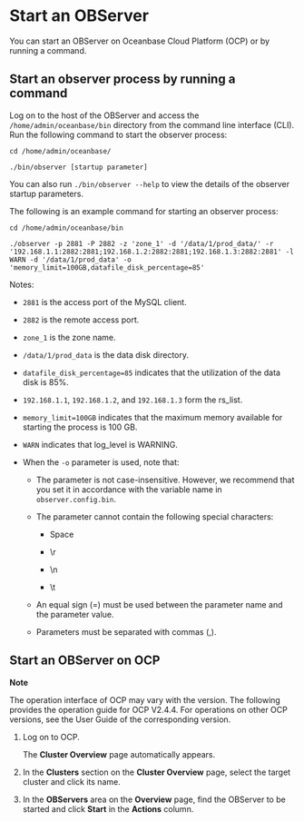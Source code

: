 Start an OBServer 
======================================

You can start an OBServer on Oceanbase Cloud Platform (OCP) or by running a command. 

Start an observer process by running a command 
-------------------------------------------------------------------

Log on to the host of the OBServer and access the `/home/admin/oceanbase/bin` directory from the command line interface (CLI). Run the following command to start the observer process: 

```shell
cd /home/admin/oceanbase/

./bin/observer [startup parameter]
```



You can also run `./bin/observer --help` to view the details of the observer startup parameters. 

The following is an example command for starting an observer process:

```shell
cd /home/admin/oceanbase/bin 

./observer -p 2881 -P 2882 -z 'zone_1' -d '/data/1/prod_data/' -r '192.168.1.1:2882:2881;192.168.1.2:2882:2881;192.168.1.3:2882:2881' -l WARN -d '/data/1/prod_data' -o 'memory_limit=100GB,datafile_disk_percentage=85'
```



Notes:

* `2881` is the access port of the MySQL client.

  

* `2882` is the remote access port.

  

* `zone_1` is the zone name.

  

* `/data/1/prod_data` is the data disk directory.

  

* `datafile_disk_percentage=85` indicates that the utilization of the data disk is 85%.

  

* `192.168.1.1`, `192.168.1.2`, and `192.168.1.3` form the rs_list.

  

* `memory_limit=100GB` indicates that the maximum memory available for starting the process is 100 GB.

  

* `WARN` indicates that log_level is WARNING.

  

* When the `-o` parameter is used, note that:

  * The parameter is not case-insensitive. However, we recommend that you set it in accordance with the variable name in `observer.config.bin`.

    
  
  * The parameter cannot contain the following special characters:

    * Space

      
    
    * \\r

      
    
    * \\n

      
    
    * \\t

      
    

    
  
  * An equal sign (=) must be used between the parameter name and the parameter value.

    
  
  * Parameters must be separated with commas (,).

    
  

  




Start an OBServer on OCP 
---------------------------------------------

**Note**



The operation interface of OCP may vary with the version. The following provides the operation guide for OCP V2.4.4. For operations on other OCP versions, see the User Guide of the corresponding version.

1. Log on to OCP. 

   The **Cluster Overview** page automatically appears.
   

2. In the **Clusters** section on the **Cluster Overview** page, select the target cluster and click its name.

   

3. In the **OBServers** area on the **Overview** page, find the OBServer to be started and click **Start** in the **Actions** column.

   



